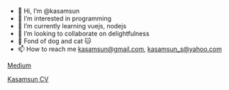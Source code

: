 - 👋 Hi, I’m @kasamsun
- 👀 I’m interested in programming
- 🌱 I’m currently learning vuejs, nodejs
- 💞️ I’m looking to collaborate on delightfulness
- 🐶 Fond of dog and cat 🐱
- 📫 How to reach me kasamsun@gmail.com, kasamsun_s@yahoo.com

[Medium](https://kasamsun.medium.com/)

[Kasamsun CV](https://kasamsun.github.io/digital-cv)


<!---
kasamsun/kasamsun is a ✨ special ✨ repository because its `README.md` (this file) appears on your GitHub profile.
You can click the Preview link to take a look at your changes.
--->
